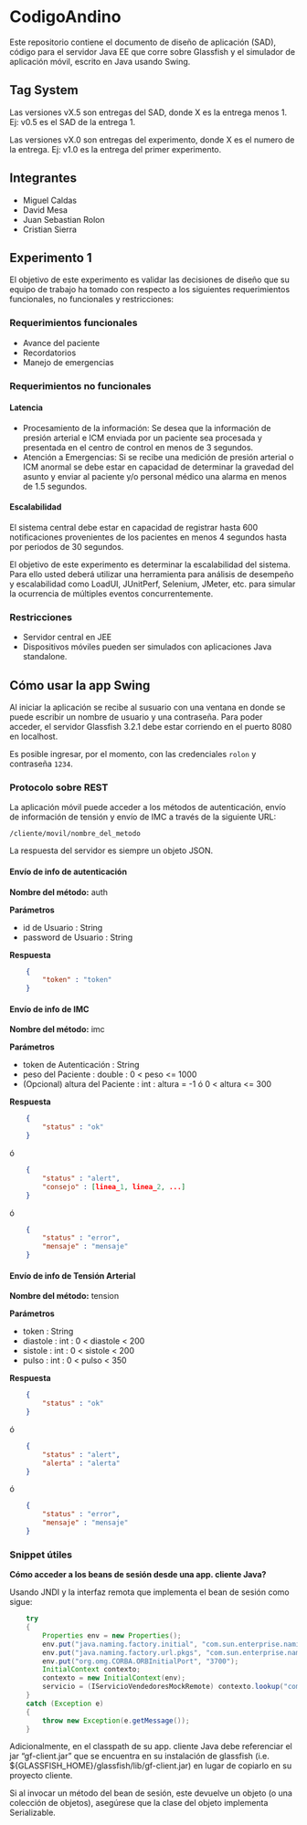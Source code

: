 CodigoAndino
============

Este repositorio contiene el documento de diseño de aplicación (SAD), código para el servidor Java EE que corre sobre Glassfish y el simulador de 
aplicación móvil, escrito en Java usando Swing.

## Tag System
Las versiones vX.5 son entregas del SAD, donde X es la entrega menos 1. Ej: v0.5 es el SAD de la entrega 1.

Las versiones vX.0 son entregas del experimento, donde X es el numero de la entrega. Ej: v1.0 es la entrega del primer experimento.

## Integrantes

* Miguel Caldas
* David Mesa
* Juan Sebastian Rolon
* Cristian Sierra

## Experimento 1

El objetivo de este experimento es validar las decisiones de diseño que su equipo de trabajo ha tomado con respecto a los siguientes requerimientos funcionales, no funcionales y restricciones:

### Requerimientos funcionales

* Avance del paciente
* Recordatorios
* Manejo de emergencias

### Requerimientos no funcionales

#### Latencia

* Procesamiento de la información: Se desea que la información de presión arterial e ICM enviada por un paciente sea procesada y presentada en el centro de control en menos de 3 segundos.
* Atención a Emergencias: Si se recibe una medición de presión arterial o ICM anormal se debe estar en capacidad de determinar la gravedad del asunto y enviar al paciente y/o personal médico una alarma en menos de 1.5 segundos.

#### Escalabilidad

El sistema central debe estar en capacidad de registrar hasta 600 notificaciones provenientes de los pacientes en menos 4 segundos hasta por periodos de 30 segundos.

El objetivo de este experimento es determinar la escalabilidad del sistema. Para ello usted deberá utilizar una herramienta para análisis de desempeño y escalabilidad como LoadUI, JUnitPerf, Selenium, JMeter, etc. para simular la ocurrencia de múltiples eventos concurrentemente.

### Restricciones

* Servidor central en JEE
* Dispositivos móviles pueden ser simulados con aplicaciones Java standalone.

## Cómo usar la app Swing

Al iniciar la aplicación se recibe al susuario con una ventana en donde se puede escribir un nombre de usuario y una contraseña. Para poder acceder,
el servidor Glassfish 3.2.1 debe estar corriendo en el puerto 8080 en localhost.

Es posible ingresar, por el momento, con las credenciales `rolon` y contraseña `1234`.

### Protocolo sobre REST

La aplicación móvil puede acceder a los métodos de autenticación, envío de información de tensión y envío de IMC a través de la siguiente URL:

`/cliente/movil/nombre_del_metodo`

La respuesta del servidor es siempre un objeto JSON.

#### Envío de info de autenticación

**Nombre del método:** auth

**Parámetros**

* id de Usuario : String
* password de Usuario : String

**Respuesta**

```JSON
	{
		"token" : "token"
	}
```

#### Envío de info de IMC

**Nombre del método:** imc

**Parámetros**

* token de Autenticación : String
* peso del Paciente : double : 0 < peso <= 1000
* (Opcional) altura del Paciente : int : altura = -1 ó 0 < altura <= 300

**Respuesta**

```JSON
	{
		"status" : "ok"
	}
```

ó

```JSON
	{
		"status" : "alert",
		"consejo" : [linea_1, linea_2, ...]
	}
```

ó

```JSON
	{
		"status" : "error",
		"mensaje" : "mensaje"
	}
```

#### Envío de info de Tensión Arterial

**Nombre del método:** tension

**Parámetros**

* token : String
* diastole : int : 0 < diastole < 200
* sistole : int : 0 < sistole < 200
* pulso : int : 0 < pulso < 350

**Respuesta**

```JSON
	{
		"status" : "ok"
	}
```

ó

```JSON
	{
		"status" : "alert",
	 	"alerta" : "alerta"
	}
```

ó

```JSON
	{
		"status" : "error",
	 	"mensaje" : "mensaje"
	}
```

### Snippet útiles

**Cómo acceder a los beans de sesión desde una app. cliente Java?**

Usando JNDI y la interfaz remota que implementa el bean de sesión como sigue:

```java
	try
	{
		Properties env = new Properties();
		env.put("java.naming.factory.initial", "com.sun.enterprise.naming.SerialInitContextFactory");
		env.put("java.naming.factory.url.pkgs", "com.sun.enterprise.naming");
		env.put("org.omg.CORBA.ORBInitialPort", "3700");
		InitialContext contexto;
		contexto = new InitialContext(env);
		servicio = (IServicioVendedoresMockRemote) contexto.lookup("com.losalpes.servicios.IServicioVendedoresMockRemote");
	} 
	catch (Exception e)
	{
		throw new Exception(e.getMessage());
	}
```

Adicionalmente, en el classpath de su app. cliente Java debe referenciar el jar “gf-client.jar” que se encuentra en su instalación de glassfish (i.e. ${GLASSFISH_HOME}/glassfish/lib/gf-client.jar) en lugar de copiarlo en su proyecto cliente.

Si al invocar un método del bean de sesión, este devuelve un objeto (o una colección de objetos), asegúrese que la clase del objeto implementa Serializable.
